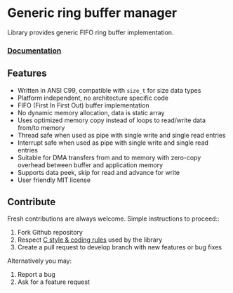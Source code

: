 # Generic ring buffer manager

Library provides generic FIFO ring buffer implementation.

<h3><a href="http://docs.majerle.eu/projects/ringbuff">Documentation</a></h3>

## Features

* Written in ANSI C99, compatible with ``size_t`` for size data types
* Platform independent, no architecture specific code
* FIFO (First In First Out) buffer implementation
* No dynamic memory allocation, data is static array
* Uses optimized memory copy instead of loops to read/write data from/to memory
* Thread safe when used as pipe with single write and single read entries
* Interrupt safe when used as pipe with single write and single read entries
* Suitable for DMA transfers from and to memory with zero-copy overhead between buffer and application memory
* Supports data peek, skip for read and advance for write
* User friendly MIT license

## Contribute

Fresh contributions are always welcome. Simple instructions to proceed::

1. Fork Github repository
2. Respect [C style & coding rules](https://github.com/MaJerle/c-code-style) used by the library
3. Create a pull request to develop branch with new features or bug fixes

Alternatively you may:

1. Report a bug
2. Ask for a feature request